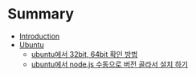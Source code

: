 # Summary

* [Introduction](README.md)
* [Ubuntu](chapter1.md)
  * [ubuntu에서 32bit, 64bit 확인 방법](chapter1/ubuntu-c5d0-c11c-32bit-64bit-d655-c778-bc29-bc95.md)
  * [ubuntu에서 node.js 수동으로 버전 골라서 설치 하기](chapter1/ubuntuc5d0-c11c-node-c218-b3d9-c73c-b85c-bc84-c804-ace8-b77c-c11c-c124-ce58-d558-ae30.md)

